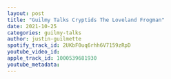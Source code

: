 ```yaml
---
layout: post
title: "Guilmy Talks Cryptids The Loveland Frogman"
date: 2021-10-25
categories: guilmy-talks
author: justin-guilmette
spotify_track_id: 2UKbF0uq6rhh6V7159zRpD
youtube_video_id: 
apple_track_id: 1000539681930
youtube_metadata: 
---
```

